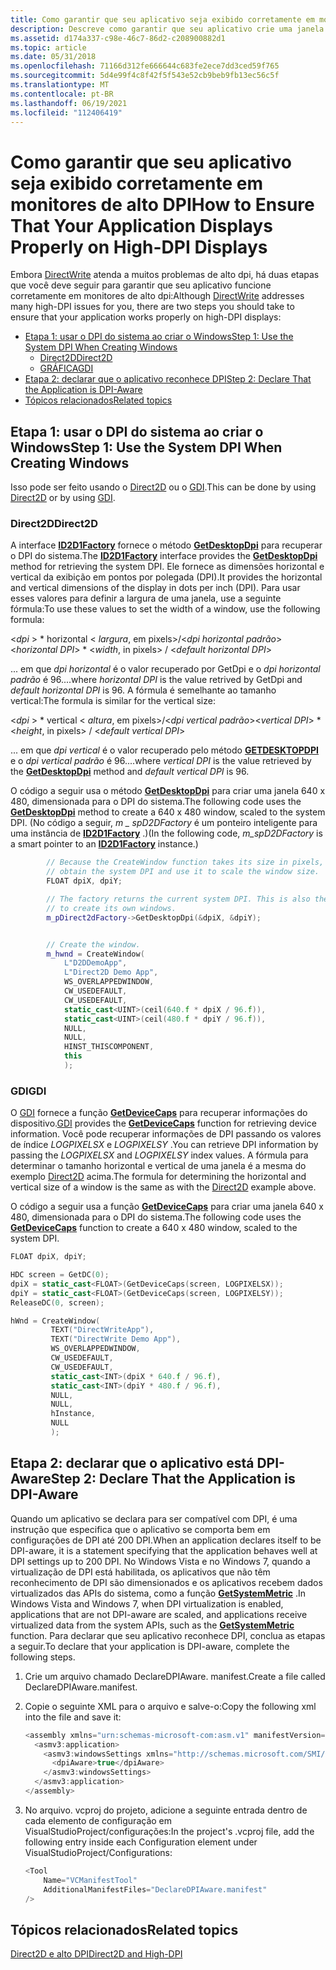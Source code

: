 ```yaml
---
title: Como garantir que seu aplicativo seja exibido corretamente em monitores de alto DPI (DirectWrite)
description: Descreve como garantir que seu aplicativo crie uma janela que é exibida corretamente em monitores de alto DPI.
ms.assetid: d174a337-c98e-46c7-86d2-c208900882d1
ms.topic: article
ms.date: 05/31/2018
ms.openlocfilehash: 71166d312fe666644c683fe2ece7dd3ced59f765
ms.sourcegitcommit: 5d4e99f4c8f42f5f543e52cb9beb9fb13ec56c5f
ms.translationtype: MT
ms.contentlocale: pt-BR
ms.lasthandoff: 06/19/2021
ms.locfileid: "112406419"
---
```

# <a name="how-to-ensure-that-your-application-displays-properly-on-high-dpi-displays"></a><span data-ttu-id="18e03-103">Como garantir que seu aplicativo seja exibido corretamente em monitores de alto DPI</span><span class="sxs-lookup"><span data-stu-id="18e03-103">How to Ensure That Your Application Displays Properly on High-DPI Displays</span></span>

<span data-ttu-id="18e03-104">Embora [DirectWrite](direct-write-portal.md) atenda a muitos problemas de alto dpi, há duas etapas que você deve seguir para garantir que seu aplicativo funcione corretamente em monitores de alto dpi:</span><span class="sxs-lookup"><span data-stu-id="18e03-104">Although [DirectWrite](direct-write-portal.md) addresses many high-DPI issues for you, there are two steps you should take to ensure that your application works properly on high-DPI displays:</span></span>

-   [<span data-ttu-id="18e03-105">Etapa 1: usar o DPI do sistema ao criar o Windows</span><span class="sxs-lookup"><span data-stu-id="18e03-105">Step 1: Use the System DPI When Creating Windows</span></span>](#step-1-use-the-system-dpi-when-creating-windows)
    -   [<span data-ttu-id="18e03-106">Direct2D</span><span class="sxs-lookup"><span data-stu-id="18e03-106">Direct2D</span></span>](#direct2d)
    -   [<span data-ttu-id="18e03-107">GRÁFICA</span><span class="sxs-lookup"><span data-stu-id="18e03-107">GDI</span></span>](#gdi)
-   [<span data-ttu-id="18e03-108">Etapa 2: declarar que o aplicativo reconhece DPI</span><span class="sxs-lookup"><span data-stu-id="18e03-108">Step 2: Declare That the Application is DPI-Aware</span></span>](#step-2-declare-that-the-application-is-dpi-aware)
-   [<span data-ttu-id="18e03-109">Tópicos relacionados</span><span class="sxs-lookup"><span data-stu-id="18e03-109">Related topics</span></span>](#related-topics)

## <a name="step-1-use-the-system-dpi-when-creating-windows"></a><span data-ttu-id="18e03-110">Etapa 1: usar o DPI do sistema ao criar o Windows</span><span class="sxs-lookup"><span data-stu-id="18e03-110">Step 1: Use the System DPI When Creating Windows</span></span>

<span data-ttu-id="18e03-111">Isso pode ser feito usando o [Direct2D](../direct2d/direct2d-portal.md) ou o [GDI](../gdi/windows-gdi.md).</span><span class="sxs-lookup"><span data-stu-id="18e03-111">This can be done by using [Direct2D](../direct2d/direct2d-portal.md) or by using [GDI](../gdi/windows-gdi.md).</span></span>

### <a name="direct2d"></a><span data-ttu-id="18e03-112">Direct2D</span><span class="sxs-lookup"><span data-stu-id="18e03-112">Direct2D</span></span>

<span data-ttu-id="18e03-113">A interface [**ID2D1Factory**](/windows/win32/api/d2d1/nn-d2d1-id2d1factory) fornece o método [**GetDesktopDpi**](/windows/win32/api/d2d1/nf-d2d1-id2d1factory-getdesktopdpi) para recuperar o DPI do sistema.</span><span class="sxs-lookup"><span data-stu-id="18e03-113">The [**ID2D1Factory**](/windows/win32/api/d2d1/nn-d2d1-id2d1factory) interface provides the [**GetDesktopDpi**](/windows/win32/api/d2d1/nf-d2d1-id2d1factory-getdesktopdpi) method for retrieving the system DPI.</span></span> <span data-ttu-id="18e03-114">Ele fornece as dimensões horizontal e vertical da exibição em pontos por polegada (DPI).</span><span class="sxs-lookup"><span data-stu-id="18e03-114">It provides the horizontal and vertical dimensions of the display in dots per inch (DPI).</span></span> <span data-ttu-id="18e03-115">Para usar esses valores para definir a largura de uma janela, use a seguinte fórmula:</span><span class="sxs-lookup"><span data-stu-id="18e03-115">To use these values to set the width of a window, use the following formula:</span></span>

<span data-ttu-id="18e03-116"><*dpi* >  \* horizontal  < *largura*, em pixels>/<*dpi horizontal padrão*></span><span class="sxs-lookup"><span data-stu-id="18e03-116"><*horizontal DPI*> \* <*width*, in pixels> / <*default horizontal DPI*></span></span>

<span data-ttu-id="18e03-117">... em que *dpi horizontal* é o valor recuperado por GetDpi e o *dpi horizontal padrão* é 96.</span><span class="sxs-lookup"><span data-stu-id="18e03-117">...where *horizontal DPI* is the value retrived by GetDpi and *default horizontal DPI* is 96.</span></span> <span data-ttu-id="18e03-118">A fórmula é semelhante ao tamanho vertical:</span><span class="sxs-lookup"><span data-stu-id="18e03-118">The formula is similar for the vertical size:</span></span>

<span data-ttu-id="18e03-119"><*dpi* >  \* vertical  < *altura*, em pixels>/<*dpi vertical padrão*></span><span class="sxs-lookup"><span data-stu-id="18e03-119"><*vertical DPI*> \* <*height*, in pixels> / <*default vertical DPI*></span></span>

<span data-ttu-id="18e03-120">... em que *dpi vertical* é o valor recuperado pelo método [**GETDESKTOPDPI**](/windows/win32/api/d2d1/nf-d2d1-id2d1factory-getdesktopdpi) e o *dpi vertical padrão* é 96.</span><span class="sxs-lookup"><span data-stu-id="18e03-120">...where *vertical DPI* is the value retrieved by the [**GetDesktopDpi**](/windows/win32/api/d2d1/nf-d2d1-id2d1factory-getdesktopdpi) method and *default vertical DPI* is 96.</span></span>

<span data-ttu-id="18e03-121">O código a seguir usa o método [**GetDesktopDpi**](/windows/win32/api/d2d1/nf-d2d1-id2d1factory-getdesktopdpi) para criar uma janela 640 x 480, dimensionada para o DPI do sistema.</span><span class="sxs-lookup"><span data-stu-id="18e03-121">The following code uses the [**GetDesktopDpi**](/windows/win32/api/d2d1/nf-d2d1-id2d1factory-getdesktopdpi) method to create a 640 x 480 window, scaled to the system DPI.</span></span> <span data-ttu-id="18e03-122">(No código a seguir, *m \_ spD2DFactory* é um ponteiro inteligente para uma instância de [**ID2D1Factory**](/windows/win32/api/d2d1/nn-d2d1-id2d1factory) .)</span><span class="sxs-lookup"><span data-stu-id="18e03-122">(In the following code, *m\_spD2DFactory* is a smart pointer to an [**ID2D1Factory**](/windows/win32/api/d2d1/nn-d2d1-id2d1factory) instance.)</span></span>


```C++
        // Because the CreateWindow function takes its size in pixels,
        // obtain the system DPI and use it to scale the window size.
        FLOAT dpiX, dpiY;

        // The factory returns the current system DPI. This is also the value it will use
        // to create its own windows.
        m_pDirect2dFactory->GetDesktopDpi(&dpiX, &dpiY);


        // Create the window.
        m_hwnd = CreateWindow(
            L"D2DDemoApp",
            L"Direct2D Demo App",
            WS_OVERLAPPEDWINDOW,
            CW_USEDEFAULT,
            CW_USEDEFAULT,
            static_cast<UINT>(ceil(640.f * dpiX / 96.f)),
            static_cast<UINT>(ceil(480.f * dpiY / 96.f)),
            NULL,
            NULL,
            HINST_THISCOMPONENT,
            this
            );
```



### <a name="gdi"></a><span data-ttu-id="18e03-123">GDI</span><span class="sxs-lookup"><span data-stu-id="18e03-123">GDI</span></span>

<span data-ttu-id="18e03-124">O [GDI](interoperating-with-gdi.md) fornece a função [**GetDeviceCaps**](/windows/win32/api/wingdi/nf-wingdi-getdevicecaps) para recuperar informações do dispositivo.</span><span class="sxs-lookup"><span data-stu-id="18e03-124">[GDI](interoperating-with-gdi.md) provides the [**GetDeviceCaps**](/windows/win32/api/wingdi/nf-wingdi-getdevicecaps) function for retrieving device information.</span></span> <span data-ttu-id="18e03-125">Você pode recuperar informações de DPI passando os valores de índice *LOGPIXELSX* e *LOGPIXELSY* .</span><span class="sxs-lookup"><span data-stu-id="18e03-125">You can retrieve DPI information by passing the *LOGPIXELSX* and *LOGPIXELSY* index values.</span></span> <span data-ttu-id="18e03-126">A fórmula para determinar o tamanho horizontal e vertical de uma janela é a mesma do exemplo [Direct2D](../direct2d/direct2d-portal.md) acima.</span><span class="sxs-lookup"><span data-stu-id="18e03-126">The formula for determining the horizontal and vertical size of a window is the same as with the [Direct2D](../direct2d/direct2d-portal.md) example above.</span></span>

<span data-ttu-id="18e03-127">O código a seguir usa a função [**GetDeviceCaps**](/windows/win32/api/wingdi/nf-wingdi-getdevicecaps) para criar uma janela 640 x 480, dimensionada para o DPI do sistema.</span><span class="sxs-lookup"><span data-stu-id="18e03-127">The following code uses the [**GetDeviceCaps**](/windows/win32/api/wingdi/nf-wingdi-getdevicecaps) function to create a 640 x 480 window, scaled to the system DPI.</span></span>


```C++
FLOAT dpiX, dpiY;

HDC screen = GetDC(0);
dpiX = static_cast<FLOAT>(GetDeviceCaps(screen, LOGPIXELSX));
dpiY = static_cast<FLOAT>(GetDeviceCaps(screen, LOGPIXELSY));
ReleaseDC(0, screen);

hWnd = CreateWindow(
         TEXT("DirectWriteApp"),
         TEXT("DirectWrite Demo App"),
         WS_OVERLAPPEDWINDOW,
         CW_USEDEFAULT,
         CW_USEDEFAULT,
         static_cast<INT>(dpiX * 640.f / 96.f),
         static_cast<INT>(dpiY * 480.f / 96.f),
         NULL,
         NULL,
         hInstance,
         NULL
         );
```



## <a name="step-2-declare-that-the-application-is-dpi-aware"></a><span data-ttu-id="18e03-128">Etapa 2: declarar que o aplicativo está DPI-Aware</span><span class="sxs-lookup"><span data-stu-id="18e03-128">Step 2: Declare That the Application is DPI-Aware</span></span>

<span data-ttu-id="18e03-129">Quando um aplicativo se declara para ser compatível com DPI, é uma instrução que especifica que o aplicativo se comporta bem em configurações de DPI até 200 DPI.</span><span class="sxs-lookup"><span data-stu-id="18e03-129">When an application declares itself to be DPI-aware, it is a statement specifying that the application behaves well at DPI settings up to 200 DPI.</span></span> <span data-ttu-id="18e03-130">No Windows Vista e no Windows 7, quando a virtualização de DPI está habilitada, os aplicativos que não têm reconhecimento de DPI são dimensionados e os aplicativos recebem dados virtualizados das APIs do sistema, como a função [**GetSystemMetric**](/windows/win32/api/winuser/nf-winuser-getsystemmetrics) .</span><span class="sxs-lookup"><span data-stu-id="18e03-130">In Windows Vista and Windows 7, when DPI virtualization is enabled, applications that are not DPI-aware are scaled, and applications receive virtualized data from the system APIs, such as the [**GetSystemMetric**](/windows/win32/api/winuser/nf-winuser-getsystemmetrics) function.</span></span> <span data-ttu-id="18e03-131">Para declarar que seu aplicativo reconhece DPI, conclua as etapas a seguir.</span><span class="sxs-lookup"><span data-stu-id="18e03-131">To declare that your application is DPI-aware, complete the following steps.</span></span>

1.  <span data-ttu-id="18e03-132">Crie um arquivo chamado DeclareDPIAware. manifest.</span><span class="sxs-lookup"><span data-stu-id="18e03-132">Create a file called DeclareDPIAware.manifest.</span></span>
2.  <span data-ttu-id="18e03-133">Copie o seguinte XML para o arquivo e salve-o:</span><span class="sxs-lookup"><span data-stu-id="18e03-133">Copy the following xml into the file and save it:</span></span>
    ```C++
    <assembly xmlns="urn:schemas-microsoft-com:asm.v1" manifestVersion="1.0" xmlns:asmv3="urn:schemas-microsoft-com:asm.v3" >
      <asmv3:application>
        <asmv3:windowsSettings xmlns="http://schemas.microsoft.com/SMI/2005/WindowsSettings">
          <dpiAware>true</dpiAware>
        </asmv3:windowsSettings>
      </asmv3:application>
    </assembly>
    ```

    

3.  <span data-ttu-id="18e03-134">No arquivo. vcproj do projeto, adicione a seguinte entrada dentro de cada elemento de configuração em VisualStudioProject/configurações:</span><span class="sxs-lookup"><span data-stu-id="18e03-134">In the project's .vcproj file, add the following entry inside each Configuration element under VisualStudioProject/Configurations:</span></span>
    ```C++
    <Tool
        Name="VCManifestTool"
        AdditionalManifestFiles="DeclareDPIAware.manifest"
    />
    ```

    

## <a name="related-topics"></a><span data-ttu-id="18e03-135">Tópicos relacionados</span><span class="sxs-lookup"><span data-stu-id="18e03-135">Related topics</span></span>

<dl> <dt>

[<span data-ttu-id="18e03-136">Direct2D e alto DPI</span><span class="sxs-lookup"><span data-stu-id="18e03-136">Direct2D and High-DPI</span></span>](../direct2d/direct2d-and-high-dpi.md)
</dt> </dl>

 

 